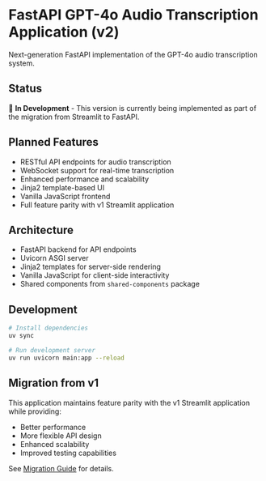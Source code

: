 # FastAPI GPT-4o Audio Transcription Application (v2)

Next-generation FastAPI implementation of the GPT-4o audio transcription system.

## Status

🚧 **In Development** - This version is currently being implemented as part of the migration from Streamlit to FastAPI.

## Planned Features

- RESTful API endpoints for audio transcription
- WebSocket support for real-time transcription
- Enhanced performance and scalability
- Jinja2 template-based UI
- Vanilla JavaScript frontend
- Full feature parity with v1 Streamlit application

## Architecture

- FastAPI backend for API endpoints
- Uvicorn ASGI server
- Jinja2 templates for server-side rendering
- Vanilla JavaScript for client-side interactivity
- Shared components from `shared-components` package

## Development

```bash
# Install dependencies
uv sync

# Run development server
uv run uvicorn main:app --reload
```

## Migration from v1

This application maintains feature parity with the v1 Streamlit application while providing:
- Better performance
- More flexible API design
- Enhanced scalability
- Improved testing capabilities

See [Migration Guide](../docs-shared/migration.md) for details.